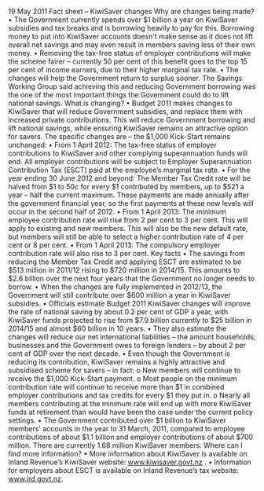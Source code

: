 19 May 2011 Fact sheet – KiwiSaver changes Why are changes being made? • The Government currently spends over $1 billion a year on KiwiSaver subsidies and tax breaks and is borrowing heavily to pay for this. Borrowing money to put into KiwiSaver accounts doesn't make sense as it does not lift overall net savings and may even result in members saving less of their own money. • Removing the tax-free status of employer contributions will make the scheme fairer – currently 50 per cent of this benefit goes to the top 15 per cent of income earners, due to their higher marginal tax rate. • The changes will help the Government return to surplus sooner. The Savings Working Group said achieving this and reducing Government borrowing was the one of the most important things the Government could do to lift national savings. What is changing? • Budget 2011 makes changes to KiwiSaver that will reduce Government subsidies, and replace them with increased private contributions. This will reduce Government borrowing and lift national savings, while ensuring KiwiSaver remains an attractive option for savers. The specific changes are – the $1,000 Kick-Start remains unchanged: • From 1 April 2012: The tax-free status of employer contributions to KiwiSaver and other complying superannuation funds will end. All employer contributions will be subject to Employer Superannuation Contribution Tax (ESCT) paid at the employee’s marginal tax rate. • For the year ending 30 June 2012 and beyond: The Member Tax Credit rate will be halved from $1 to 50c for every $1 contributed by members, up to $521 a year – half the current maximum. These payments are made annually after the government financial year, so the first payments at these new levels will occur in the second half of 2012. • From 1 April 2013: The minimum employee contribution rate will rise from 2 per cent to 3 per cent. This will apply to existing and new members. This will also be the new default rate, but members will still be able to select a higher contribution rate of 4 per cent or 8 per cent. • From 1 April 2013: The compulsory employer contribution rate will also rise to 3 per cent. Key facts • The savings from reducing the Member Tax Credit and applying ESCT are estimated to be $513 million in 2011/12 rising to $720 million in 2014/15. This amounts to $2.6 billion over the next four years that the Government no longer needs to borrow. • When the changes are fully implemented in 2012/13, the Government will still contribute over $600 million a year in KiwiSaver subsidies. • Officials estimate Budget 2011 KiwiSaver changes will improve the rate of national saving by about 0.2 per cent of GDP a year, with KiwiSaver funds projected to rise from $7.9 billion currently to $25 billion in 2014/15 and almost $60 billion in 10 years. • They also estimate the changes will reduce our net international liabilities – the amount households, businesses and the Government owes to foreign lenders – by about 2 per cent of GDP over the next decade. • Even though the Government is reducing its contribution, KiwiSaver remains a highly attractive and subsidised scheme for savers – in fact: o New members will continue to receive the $1,000 Kick-Start payment. o Most people on the minimum contribution rate will continue to receive more than $1 in combined employer contributions and tax credits for every $1 they put in. o Nearly all members contributing at the minimum rate will end up with more KiwiSaver funds at retirement than would have been the case under the current policy settings. • The Government contributed over $1 billion to KiwiSaver members' accounts in the year to 31 March, 2011, compared to employee contributions of about $1.1 billion and employer contributions of about $700 million. There are currently 1.68 million KiwiSaver members. Where can I find more information? • More information about KiwiSaver is available on Inland Revenue’s KiwiSaver website: www.kiwisaver.govt.nz . • Information for employers about ESCT is available on Inland Revenue’s tax website: www.ird.govt.nz.